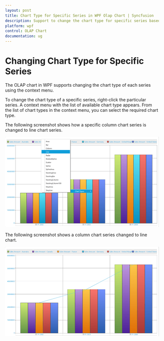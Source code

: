 ```yaml
---
layout: post
title: Chart Type for Specific Series in WPF Olap Chart | Syncfusion
description: Support to change the chart type for specific series based on user need in OLAP Chart control | Syncfusion
platform: wpf
control: OLAP Chart
documentation: ug
---
```


# Changing Chart Type for Specific Series

The OLAP chart in WPF supports changing the chart type of each series using the context menu.

To change the chart type of a specific series, right-click the particular series. A context menu with the list of available chart type appears. From the list of chart types in the context menu, you can select the required chart type.

The following screenshot shows how a specific column chart series is changed to line chart series.

![How to change the specific column chart series into line chart series](Chart-type-for-specific-series_images/Chart-type-for-specific-series_img1.png)

The following screenshot shows a column chart series changed to line chart.

![Column chart series changed to Line chart series](Chart-type-for-specific-series_images/Chart-type-for-specific-series_img2.png)


